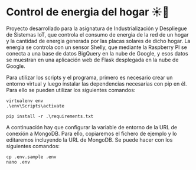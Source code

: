 Control de energia del hogar ☀️🔋
===

Proyecto desarrollado para la asignatura de Industrialización y Despliegue de Sistemas IoT, que controla el consumo de energia de la red de un hogar y la cantidad de energia generada por las placas solares de dicho hogar. La energia se controla con un sensor Shelly, que mediante la Raspberry PI se conecta a una base de datos BigQuery en la nube de Google, y esos datos se muestran en una aplicación web de Flask desplegada en la nube de Google.

Para utilizar los scripts y el programa, primero es necesario crear un entorno virtual y luego instalar las dependencias necesarias con pip en él. Para ello se pueden utilizar los siguientes comandos:

```
virtualenv env
.\env\Scripts\activate

pip install -r .\requirements.txt
```

A continuación hay que configurar la variable de entorno de la URL de conexión a MongoDB. Para ello, copiaremos el fichero de ejemplo y lo editaremos incluyendo la URL de MongoDB. Se puede hacer con los siguientes comandos:

```
cp .env.sample .env
nano .env
```